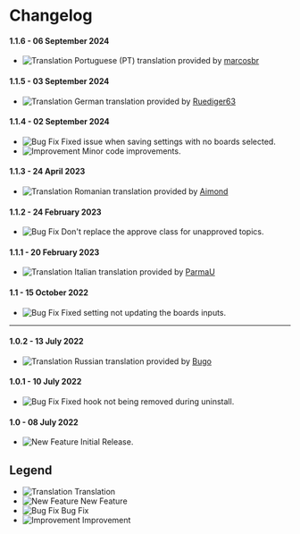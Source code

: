 # Changelog

#### 1.1.6 - 06 September 2024
- ![Translation](https://smftricks.com/assets/changelog/language.png) Portuguese (PT) translation provided by [marcosbr](https://www.simplemachines.org/community/index.php?action=profile;u=391884)

#### 1.1.5 - 03 September 2024
- ![Translation](https://smftricks.com/assets/changelog/language.png) German translation provided by [Ruediger63](https://www.simplemachines.org/community/index.php?action=profile;u=85862)

#### 1.1.4 - 02 September 2024
- ![Bug Fix](https://smftricks.com/assets/changelog/bug--minus.png) Fixed issue when saving settings with no boards selected.
- ![Improvement](https://smftricks.com/assets/changelog/tag--pencil.png) Minor code improvements.

#### 1.1.3 - 24 April 2023
- ![Translation](https://smftricks.com/assets/changelog/language.png) Romanian translation provided by [Aimond](https://www.simplemachines.org/community/index.php?action=profile;u=654752)

#### 1.1.2 - 24 February 2023
- ![Bug Fix](https://smftricks.com/assets/changelog/bug--minus.png) Don't replace the approve class for unapproved topics.

#### 1.1.1 - 20 February 2023
- ![Translation](https://smftricks.com/assets/changelog/language.png) Italian translation provided by [ParmaU](https://github.com/ParmaU)

#### 1.1 - 15 October 2022
- ![Bug Fix](https://smftricks.com/assets/changelog/bug--minus.png) Fixed setting not updating the boards inputs.
---
#### 1.0.2 - 13 July 2022
- ![Translation](https://smftricks.com/assets/changelog/language.png) Russian translation provided by [Bugo](https://www.simplemachines.org/community/index.php?action=profile;u=229017)

#### 1.0.1 - 10 July 2022
- ![Bug Fix](https://smftricks.com/assets/changelog/bug--minus.png) Fixed hook not being removed during uninstall.

#### 1.0 - 08 July 2022
- ![New Feature](https://smftricks.com/assets/changelog/tag--plus.png) Initial Release.

## Legend
- ![Translation](https://smftricks.com/assets/changelog/language.png) Translation
- ![New Feature](https://smftricks.com/assets/changelog/tag--plus.png) New Feature
- ![Bug Fix](https://smftricks.com/assets/changelog/bug--minus.png) Bug Fix
- ![Improvement](https://smftricks.com/assets/changelog/tag--pencil.png) Improvement